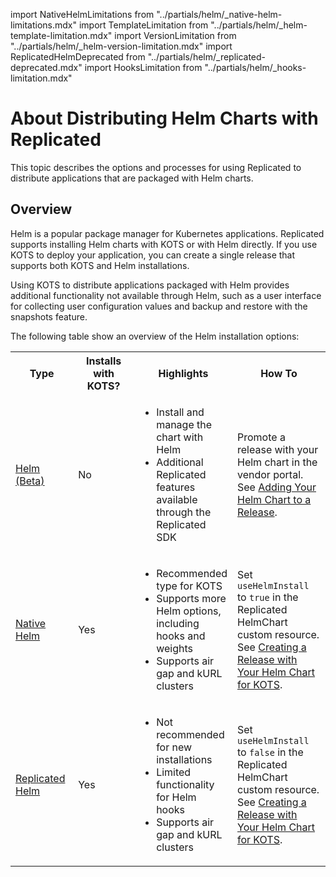 import NativeHelmLimitations from "../partials/helm/_native-helm-limitations.mdx"
import TemplateLimitation from "../partials/helm/_helm-template-limitation.mdx"
import VersionLimitation from "../partials/helm/_helm-version-limitation.mdx"
import ReplicatedHelmDeprecated from "../partials/helm/_replicated-deprecated.mdx"
import HooksLimitation from "../partials/helm/_hooks-limitation.mdx"

# About Distributing Helm Charts with Replicated

This topic describes the options and processes for using Replicated to distribute applications that are packaged with Helm charts.

## Overview

Helm is a popular package manager for Kubernetes applications. Replicated supports installing Helm charts with KOTS or with Helm directly. If you use KOTS to deploy your application, you can create a single release that supports both KOTS and Helm installations.

Using KOTS to distribute applications packaged with Helm provides additional functionality not available through Helm, such as a user interface for collecting user configuration values and backup and restore with the snapshots feature.

The following table show an overview of the Helm installation options:

<table>
<tr>
  <th width="20%">Type</th>
  <th width="20%">Installs with KOTS?</th>
  <th width="30%">Highlights</th>
  <th width="30%">How To</th>
</tr>
<tr>
  <td><a href="helm-install">Helm (Beta)</a></td>
  <td>No</td>
  <td><ul><li>Install and manage the chart with Helm</li><li>Additional Replicated features available through the Replicated SDK</li></ul></td>
  <td>Promote a release with your Helm chart in the vendor portal. See <a href="/vendor/helm-install-release">Adding Your Helm Chart to a Release</a>.</td>  
</tr>
<tr>
  <td><a href="helm-native-about">Native Helm</a></td>
  <td>Yes</td>
  <td><ul><li>Recommended type for KOTS</li><li>Supports more Helm options, including hooks and weights</li><li>Supports air gap and kURL clusters</li></ul></td>
  <td>Set <code>useHelmInstall</code> to <code>true</code> in the Replicated HelmChart custom resource. See <a href="/vendor/helm-release">Creating a Release with Your Helm Chart for KOTS</a>.</td>
</tr>
<tr>
  <td><a href="helm-native-about">Replicated Helm</a></td>
  <td>Yes</td>
  <td><ul><li>Not recommended for new installations</li><li>Limited functionality for Helm hooks</li><li>Supports air gap and kURL clusters</li></ul></td>
  <td>Set <code>useHelmInstall</code> to <code>false</code> in the Replicated HelmChart custom resource. See <a href="/vendor/helm-release">Creating a Release with Your Helm Chart for KOTS</a>.</td>
</tr>
</table>